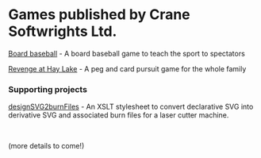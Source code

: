 # Games published by Crane Softwrights Ltd.

[Board baseball](https://github.com/CraneSoftwrights/board-baseball#readme) - A board baseball game to teach the sport to spectators 

[Revenge at Hay Lake](https://github.com/CraneSoftwrights/revenge#readme) - A peg and card pursuit game for the whole family 

### Supporting projects

[designSVG2burnFiles](https://github.com/CraneSoftwrights/designSVG2burnFiles#readme) - An XSLT stylesheet to convert declarative SVG into derivative SVG and associated burn files for a laser cutter machine. 

 
 
 


(more details to come!)